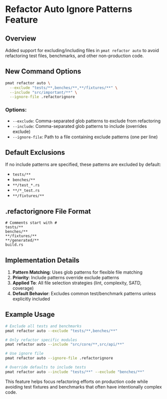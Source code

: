 # Refactor Auto Ignore Patterns Feature

## Overview

Added support for excluding/including files in `pmat refactor auto` to avoid refactoring test files, benchmarks, and other non-production code.

## New Command Options

```bash
pmat refactor auto \
  --exclude "tests/**,benches/**,**/fixtures/**" \
  --include "src/important/**" \
  --ignore-file .refactorignore
```

### Options:
- `--exclude`: Comma-separated glob patterns to exclude from refactoring
- `--include`: Comma-separated glob patterns to include (overrides exclude)
- `--ignore-file`: Path to a file containing exclude patterns (one per line)

## Default Exclusions

If no include patterns are specified, these patterns are excluded by default:
- `tests/**`
- `benches/**`
- `**/test_*.rs`
- `**/*_test.rs`
- `**/fixtures/**`

## .refactorignore File Format

```
# Comments start with #
tests/**
benches/**
**/fixtures/**
**/generated/**
build.rs
```

## Implementation Details

1. **Pattern Matching**: Uses glob patterns for flexible file matching
2. **Priority**: Include patterns override exclude patterns
3. **Applied To**: All file selection strategies (lint, complexity, SATD, coverage)
4. **Default Behavior**: Excludes common test/benchmark patterns unless explicitly included

## Example Usage

```bash
# Exclude all tests and benchmarks
pmat refactor auto --exclude "tests/**,benches/**"

# Only refactor specific modules
pmat refactor auto --include "src/core/**,src/api/**"

# Use ignore file
pmat refactor auto --ignore-file .refactorignore

# Override defaults to include tests
pmat refactor auto --include "tests/**" --exclude "benches/**"
```

This feature helps focus refactoring efforts on production code while avoiding test fixtures and benchmarks that often have intentionally complex code.